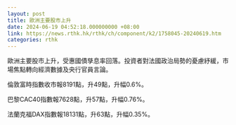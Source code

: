 ```yaml
---
layout: post
title: 歐洲主要股市上升
date: 2024-06-19 04:52:18.000000000 +08:00
link: https://news.rthk.hk/rthk/ch/component/k2/1758045-20240619.htm
categories: rthk
---
```


歐洲主要股市上升，受惠國債孳息率回落。投資者對法國政治局勢的憂慮紓緩，市場焦點轉向經濟數據及央行官員言論。

倫敦富時指數收市報8191點，升49點，升幅0.6%。

巴黎CAC40指數報7628點，升57點，升幅0.76%。

法蘭克福DAX指數報18131點，升63點，升幅0.35%。

